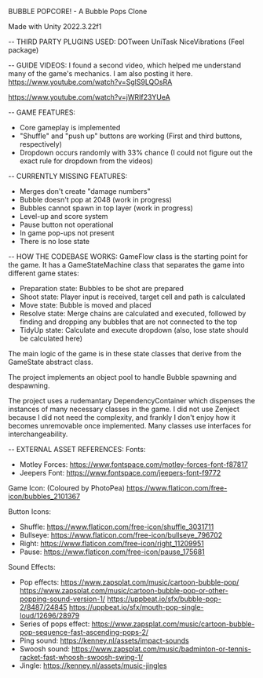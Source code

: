 BUBBLE POPCORE! - A Bubble Pops Clone

Made with Unity 2022.3.22f1

-- THIRD PARTY PLUGINS USED:
DOTween
UniTask
NiceVibrations (Feel package)


-- GUIDE VIDEOS:
I found a second video, which helped me understand many of the game's mechanics. I am also posting it here.
https://www.youtube.com/watch?v=SglS9LQOsRA

https://www.youtube.com/watch?v=jWRIf23YUeA



-- GAME FEATURES:
* Core gameplay is implemented
* "Shuffle" and "push up" buttons are working (First and third buttons, respectively)
* Dropdown occurs randomly with 33% chance (I could not figure out the exact rule for dropdown from the videos)



-- CURRENTLY MISSING FEATURES:
* Merges don't create "damage numbers"
* Bubble doesn't pop at 2048 (work in progress)
* Bubbles cannot spawn in top layer (work in progress)
* Level-up and score system
* Pause button not operational
* In game pop-ups not present
* There is no lose state



-- HOW THE CODEBASE WORKS:
GameFlow class is the starting point for the game. It has a GameStateMachine class that separates the game into different game states:
* Preparation state: Bubbles to be shot are prepared
* Shoot state: Player input is received, target cell and path is calculated
* Move state: Bubble is moved and placed
* Resolve state: Merge chains are calculated and executed, followed by finding and dropping any bubbles that are not connected to the top
* TidyUp state: Calculate and execute dropdown (also, lose state should be calculated here)

The main logic of the game is in these state classes that derive from the GameState abstract class.

The project implements an object pool to handle Bubble spawning and despawning.

The project uses a rudemantary DependencyContainer which dispenses the instances of many necessary classes in the game.
I did not use Zenject because I did not need the complexity, and frankly I don't enjoy how it becomes unremovable once implemented.
Many classes use interfaces for interchangeability.



-- EXTERNAL ASSET REFERENCES:
Fonts: 
* Motley Forces: https://www.fontspace.com/motley-forces-font-f87817
* Jeepers Font: https://www.fontspace.com/jeepers-font-f9772

Game Icon: (Coloured by PhotoPea)
https://www.flaticon.com/free-icon/bubbles_2101367

Button Icons:
* Shuffle: https://www.flaticon.com/free-icon/shuffle_3031711
* Bullseye: https://www.flaticon.com/free-icon/bullseye_796702
* Right: https://www.flaticon.com/free-icon/right_11209951
* Pause: https://www.flaticon.com/free-icon/pause_175681

Sound Effects:
* Pop effects:
https://www.zapsplat.com/music/cartoon-bubble-pop/
https://www.zapsplat.com/music/cartoon-bubble-pop-or-other-popping-sound-version-1/
https://uppbeat.io/sfx/bubble-pop-2/8487/24845
https://uppbeat.io/sfx/mouth-pop-single-loud/12696/28979
* Series of pops effect: https://www.zapsplat.com/music/cartoon-bubble-pop-sequence-fast-ascending-pops-2/
* Ping sound: https://kenney.nl/assets/impact-sounds
* Swoosh sound: https://www.zapsplat.com/music/badminton-or-tennis-racket-fast-whoosh-swoosh-swing-1/
* Jingle: https://kenney.nl/assets/music-jingles
